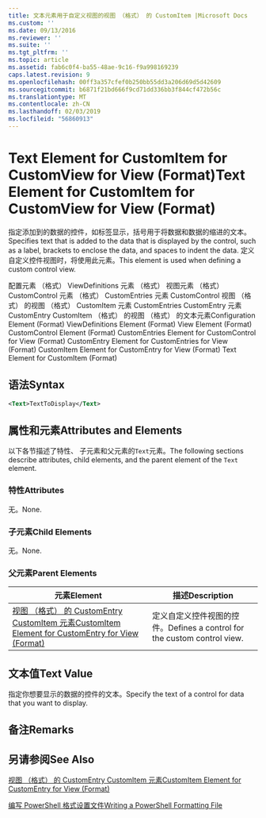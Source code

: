 ```yaml
---
title: 文本元素用于自定义视图的视图 （格式） 的 CustomItem |Microsoft Docs
ms.custom: ''
ms.date: 09/13/2016
ms.reviewer: ''
ms.suite: ''
ms.tgt_pltfrm: ''
ms.topic: article
ms.assetid: fab6c0f4-ba55-48ae-9c16-f9a998169239
caps.latest.revision: 9
ms.openlocfilehash: 00ff3a357cfef0b250bb55dd3a206d69d5d42609
ms.sourcegitcommit: b6871f21bd666f9cd71dd336bb3f844cf472b56c
ms.translationtype: MT
ms.contentlocale: zh-CN
ms.lasthandoff: 02/03/2019
ms.locfileid: "56860913"
---
```

# <a name="text-element-for-customitem-for-customview-for-view-format"></a><span data-ttu-id="dd8b5-102">Text Element for CustomItem for CustomView for View (Format)</span><span class="sxs-lookup"><span data-stu-id="dd8b5-102">Text Element for CustomItem for CustomView for View (Format)</span></span>

<span data-ttu-id="dd8b5-103">指定添加到的数据的控件，如标签显示，括号用于将数据和数据的缩进的文本。</span><span class="sxs-lookup"><span data-stu-id="dd8b5-103">Specifies text that is added to the data that is displayed by the control, such as a label, brackets to enclose the data, and spaces to indent the data.</span></span> <span data-ttu-id="dd8b5-104">定义自定义控件视图时，将使用此元素。</span><span class="sxs-lookup"><span data-stu-id="dd8b5-104">This element is used when defining a custom control view.</span></span>

<span data-ttu-id="dd8b5-105">配置元素 （格式） ViewDefinitions 元素 （格式） 视图元素 （格式） CustomControl 元素 （格式） CustomEntries 元素 CustomControl 视图 （格式） 的视图 （格式） CustomItem 元素 CustomEntries CustomEntry 元素CustomEntry CustomItem （格式） 的视图 （格式） 的文本元素</span><span class="sxs-lookup"><span data-stu-id="dd8b5-105">Configuration Element (Format) ViewDefinitions Element (Format) View Element (Format) CustomControl Element (Format) CustomEntries Element for CustomControl for View (Format) CustomEntry Element for CustomEntries for View (Format) CustomItem Element for CustomEntry for View (Format) Text Element for CustomItem (Format)</span></span>

## <a name="syntax"></a><span data-ttu-id="dd8b5-106">语法</span><span class="sxs-lookup"><span data-stu-id="dd8b5-106">Syntax</span></span>

```xml
<Text>TextToDisplay</Text>
```

## <a name="attributes-and-elements"></a><span data-ttu-id="dd8b5-107">属性和元素</span><span class="sxs-lookup"><span data-stu-id="dd8b5-107">Attributes and Elements</span></span>

<span data-ttu-id="dd8b5-108">以下各节描述了特性、 子元素和父元素的`Text`元素。</span><span class="sxs-lookup"><span data-stu-id="dd8b5-108">The following sections describe attributes, child elements, and the parent element of the `Text` element.</span></span>

### <a name="attributes"></a><span data-ttu-id="dd8b5-109">特性</span><span class="sxs-lookup"><span data-stu-id="dd8b5-109">Attributes</span></span>

<span data-ttu-id="dd8b5-110">无。</span><span class="sxs-lookup"><span data-stu-id="dd8b5-110">None.</span></span>

### <a name="child-elements"></a><span data-ttu-id="dd8b5-111">子元素</span><span class="sxs-lookup"><span data-stu-id="dd8b5-111">Child Elements</span></span>

<span data-ttu-id="dd8b5-112">无。</span><span class="sxs-lookup"><span data-stu-id="dd8b5-112">None.</span></span>

### <a name="parent-elements"></a><span data-ttu-id="dd8b5-113">父元素</span><span class="sxs-lookup"><span data-stu-id="dd8b5-113">Parent Elements</span></span>

|<span data-ttu-id="dd8b5-114">元素</span><span class="sxs-lookup"><span data-stu-id="dd8b5-114">Element</span></span>|<span data-ttu-id="dd8b5-115">描述</span><span class="sxs-lookup"><span data-stu-id="dd8b5-115">Description</span></span>|
|-------------|-----------------|
|[<span data-ttu-id="dd8b5-116">视图 （格式） 的 CustomEntry CustomItem 元素</span><span class="sxs-lookup"><span data-stu-id="dd8b5-116">CustomItem Element for CustomEntry for View (Format)</span></span>](./customitem-element-for-customentry-for-customcontrol-for-view-format.md)|<span data-ttu-id="dd8b5-117">定义自定义控件视图的控件。</span><span class="sxs-lookup"><span data-stu-id="dd8b5-117">Defines a control for the custom control view.</span></span>|

## <a name="text-value"></a><span data-ttu-id="dd8b5-118">文本值</span><span class="sxs-lookup"><span data-stu-id="dd8b5-118">Text Value</span></span>

<span data-ttu-id="dd8b5-119">指定你想要显示的数据的控件的文本。</span><span class="sxs-lookup"><span data-stu-id="dd8b5-119">Specify the text of a control for data that you want to display.</span></span>

## <a name="remarks"></a><span data-ttu-id="dd8b5-120">备注</span><span class="sxs-lookup"><span data-stu-id="dd8b5-120">Remarks</span></span>

## <a name="see-also"></a><span data-ttu-id="dd8b5-121">另请参阅</span><span class="sxs-lookup"><span data-stu-id="dd8b5-121">See Also</span></span>

[<span data-ttu-id="dd8b5-122">视图 （格式） 的 CustomEntry CustomItem 元素</span><span class="sxs-lookup"><span data-stu-id="dd8b5-122">CustomItem Element for CustomEntry for View (Format)</span></span>](./customitem-element-for-customentry-for-customcontrol-for-view-format.md)

[<span data-ttu-id="dd8b5-123">编写 PowerShell 格式设置文件</span><span class="sxs-lookup"><span data-stu-id="dd8b5-123">Writing a PowerShell Formatting File</span></span>](./writing-a-powershell-formatting-file.md)
